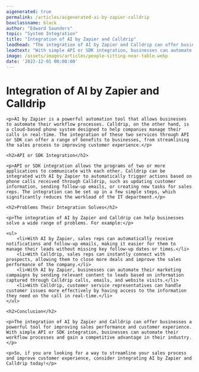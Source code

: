 ```yaml
---
aigenerated: true
permalink: /articles/aigenerated-ai-by-zapier-calldrip
boxclassname: black
author: "Edward Saunders"
topic: "System Integration"
title: "Integration of AI by Zapier and Calldrip"
leadhead: "The integration of AI by Zapier and Calldrip can offer businesses a powerful tool for improving sales performance and customer experience"
leadtext: "With simple API or SDK integration, businesses can automate their workflow processes and gain a competitive advantage in their industry."
image: /assets/images/articles/people-sitting-near-table.webp
date: '2022-12-01 00:00:00'
---
```

<div class="arttext">	<h1>Integration of AI by Zapier and Calldrip</h1>

	<p>AI by Zapier is a powerful automation tool that allows businesses to automate their workflow processes. Calldrip, on the other hand, is a cloud-based phone system designed to help companies manage their calls in real-time. The integration of these two services through API or SDK can offer a range of benefits to businesses, from streamlining the sales process to improving customer experience.</p>

	<h2>API or SDK Integration</h2>

	<p>API or SDK integration allows the programs of two or more applications to communicate with each other. Calldrip can be integrated with AI by Zapier to automatically trigger actions based on phone calls received through Calldrip, such as updating customer information, sending follow-up emails, or creating new tasks for sales reps. The integration can be set up in a few simple steps, which significantly reduces the workload of the IT department.</p>

	<h2>Problems Their Integration Solves</h2>

	<p>The integration of AI by Zapier and Calldrip can help businesses solve a wide range of problems. For example:</p>

	<ul>
		<li>With AI by Zapier, sales reps can automatically receive notifications and follow-up emails, making it easier for them to manage their leads without missing key follow-up dates or times.</li>
		<li>With Calldrip, sales reps can instantly connect with prospects, allowing them to close more deals and improve the sales performance of the company.</li>
		<li>With AI by Zapier, businesses can automate their marketing campaigns by sending relevant content to leads based on information captured through Calldrip calls, emails, and website visits.</li>
		<li>With Calldrip, customer service representatives can handle customer issues more effectively by having access to the information they need on the call in real-time.</li>
	</ul>

	<h2>Conclusion</h2>

	<p>The integration of AI by Zapier and Calldrip can offer businesses a powerful tool for improving sales performance and customer experience. With simple API or SDK integration, businesses can automate their workflow processes and gain a competitive advantage in their industry.</p>

	<p>So, if you are looking for a way to streamline your sales process and improve customer experience, consider integrating AI by Zapier and Calldrip today!</p>
</div>